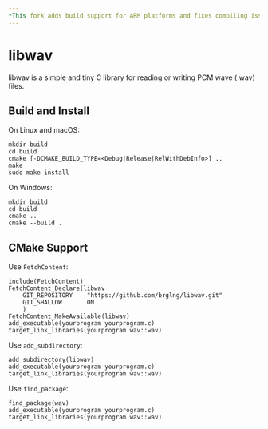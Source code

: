 ```yaml
---
*This fork adds build support for ARM platforms and fixes compiling issues*
---
```


# libwav

libwav is a simple and tiny C library for reading or writing PCM wave (.wav)
files.

## Build and Install

On Linux and macOS:

    mkdir build
    cd build
    cmake [-DCMAKE_BUILD_TYPE=<Debug|Release|RelWithDebInfo>] ..
    make
    sudo make install

On Windows:

    mkdir build
    cd build
    cmake ..
    cmake --build .

## CMake Support

Use `FetchContent`:

    include(FetchContent)
    FetchContent_Declare(libwav
        GIT_REPOSITORY    "https://github.com/brglng/libwav.git" 
        GIT_SHALLOW       ON
        )
    FetchContent_MakeAvailable(libwav)
    add_executable(yourprogram yourprogram.c)
    target_link_libraries(yourprogram wav::wav)

Use `add_subdirectory`:

    add_subdirectory(libwav)
    add_executable(yourprogram yourprogram.c)
    target_link_libraries(yourprogram wav::wav)

Use `find_package`:

    find_package(wav)
    add_executable(yourprogram yourprogram.c)
    target_link_libraries(yourprogram wav::wav)
